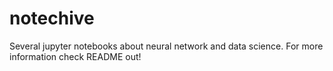# notechive
Several jupyter notebooks about neural network and data science. For more information check README out!
